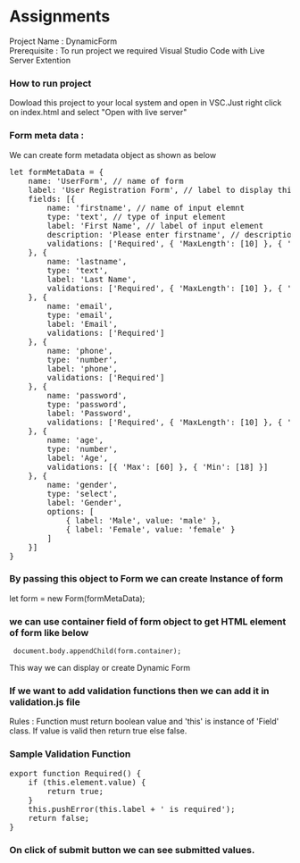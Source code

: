 # Assignments

Project Name : DynamicForm <br/>
Prerequisite : To run project we required Visual Studio Code with Live Server Extention
<h3>How to run project</h3>
Dowload this project to your local system and open in VSC.Just right click on index.html and select "Open with live server"

<h3>Form meta data :</h3>
We can create form metadata object as shown as below
<pre>
let formMetaData = {
    name: 'UserForm', // name of form
    label: 'User Registration Form', // label to display this form
    fields: [{
        name: 'firstname', // name of input elemnt
        type: 'text', // type of input element
        label: 'First Name', // label of input element
        description: 'Please enter firstname', // description or more information about input element
        validations: ['Required', { 'MaxLength': [10] }, { 'MinLength': [3] }] // validation array and validation functions are defined in validation.js file
    }, {
        name: 'lastname',
        type: 'text',
        label: 'Last Name',
        validations: ['Required', { 'MaxLength': [10] }, { 'MinLength': [3] }]
    }, {
        name: 'email',
        type: 'email',
        label: 'Email',
        validations: ['Required']
    }, {
        name: 'phone',
        type: 'number',
        label: 'phone', 
        validations: ['Required']
    }, {
        name: 'password',
        type: 'password',
        label: 'Password',
        validations: ['Required', { 'MaxLength': [10] }, { 'MinLength': [3] }, 'AtLeastOneDigit', 'AtLeastOneLowercase', 'AtLeastOneUppercase']
    }, {
        name: 'age',
        type: 'number',
        label: 'Age',
        validations: [{ 'Max': [60] }, { 'Min': [18] }]
    }, {
        name: 'gender',
        type: 'select',
        label: 'Gender',
        options: [
            { label: 'Male', value: 'male' },
            { label: 'Female', value: 'female' }
        ]
    }]
}
</pre>
<h3>By passing this object to Form we can create Instance of form </h3>
let form = new Form(formMetaData);

<h3> we can use container field of form object to get HTML element of form like below</h3>
<code> document.body.appendChild(form.container);</code>

This way we can display or create Dynamic Form

<h3> If we want to add validation functions then we can add it in validation.js file</h3>

Rules : Function must return boolean value and 'this' is instance of 'Field' class.
If value is valid then return true else false.

<h3>Sample Validation Function </h3>
<pre>
export function Required() {
    if (this.element.value) {
        return true;
    }
    this.pushError(this.label + ' is required');
    return false;
}
</pre>

<h3>On click of submit button we can see submitted values.</h3>

